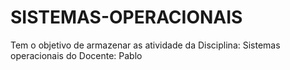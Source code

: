 # SISTEMAS-OPERACIONAIS
Tem o objetivo de armazenar as atividade da Disciplina: Sistemas operacionais do Docente: Pablo 
